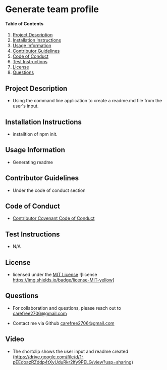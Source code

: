 # Generate team profile
    
#### Table of Contents
1. [Project Description](#project-description)
2. [Installation Instructions](#installation-instructions)
3. [Usage Information](#usage-information)
4. [Contributor Guidelines](#contributor-guidelines)
5. [Code of Conduct](#code-of-conduct)
6. [Test Instructions](#test-instructions)
7. [License](#license)
8. [Questions](#questions)



## Project Description
* Using the command line application to create a readme.md file from the user's input.

## Installation Instructions
* installtion of npm init.

## Usage Information
* Generating readme

## Contributor Guidelines
* Under the code of conduct section

## Code of Conduct
* [Contributor Covenant Code of Conduct](https://www.contributor-covenant.org/version/2/0/code_of_conduct/code_of_conduct.md)

## Test Instructions
* N/A

## License
* licensed under the [MIT License](LICENSE.txt) ![license https://img.shields.io/badge/license-MIT-yellow]

## Questions
* For collaboration and questions, please reach out to carefree2706@gmail.com

* Contact me via Github [carefree2706@gmail.com](http://github.com/carefree2706@gmail.com)

## Video

* The shortclip shows the user input and readme created (https://drive.google.com/file/d/1-pEEdoazRZddp4tXyUduRkr2lfy9PELG/view?usp=sharing)
